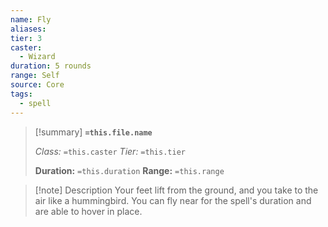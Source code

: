 ```yaml
---
name: Fly
aliases: 
tier: 3
caster:
  - Wizard
duration: 5 rounds
range: Self
source: Core
tags:
  - spell
---
```


> [!summary] **`=this.file.name`**
> 
> *Class:* `=this.caster`
> *Tier:* `=this.tier`
> 
> **Duration:** `=this.duration`
> **Range:** `=this.range`

>[!note] Description
> Your feet lift from the ground, and you take to the air like a hummingbird. You can fly near for the spell's duration and are able to hover in place.